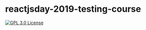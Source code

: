 # reactjsday-2019-testing-course

[![GPL 3.0 License][license-badge]][license]






[license]: https://github.com/NoriSte/reactjsday-2019-testing-course/blob/master/README.md#license
[license-badge]: https://img.shields.io/badge/license-GPL%203.0%20License-blue.svg?style=flat-square
